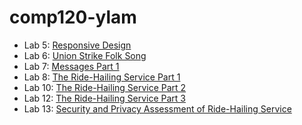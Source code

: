 # comp120-ylam

- Lab 5: [Responsive Design](https://github.com/tuftsdev/comp120-ylam/tree/main/responsive)
- Lab 6: [Union Strike Folk Song](https://github.com/tuftsdev/comp120-ylam/tree/main/butwehavethepower)
- Lab 7: [Messages Part 1](https://github.com/tuftsdev/comp120-ylam/tree/main/messages)
- Lab 8: [The Ride-Hailing Service Part 1](https://github.com/tuftsdev/comp120-ylam/tree/main/notuber)
- Lab 10: [The Ride-Hailing Service Part 2](https://github.com/tuftsdev/comp120-ylam/tree/main/notuber)
- Lab 12: [The Ride-Hailing Service Part 3](https://sleepy-eyrie-89343.herokuapp.com/)
- Lab 13: [Security and Privacy Assessment of Ride-Hailing Service](https://github.com/tuftsdev/comp120-ylam/tree/main/security)